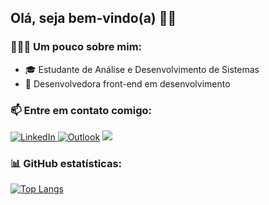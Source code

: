 ## Olá, seja bem-vindo(a) 👋🏼
### 🦸🏻‍♀️ Um pouco sobre mim:
- 🎓 Estudante de Análise e Desenvolvimento de Sistemas
- 🚀 Desenvolvedora front-end em desenvolvimento

### 📫 Entre em contato comigo:
<a href="https://www.linkedin.com/in/franciellirodrigues/">
    <img src="https://img.shields.io/badge/LinkedIn-0077B5?style=for-the-badge&logo=linkedin&logoColor=white" alt="LinkedIn"">
  </a> <a href="mailto:contato.franciellirodrigues@outlook.com"> <img src="https://img.shields.io/badge/Microsoft_Outlook-0078D4?style=for-the-badge&logo=microsoft-outlook&logoColor=white" alt="Outlook"></a> <a href="https://www.instagram.com/franciellirodriguess/"> <img src="https://img.shields.io/badge/instagram-%23E4405F.svg?&style=for-the-badge&logo=instagram&logoColor=white"></a>
  
### 📊 GitHub estatísticas:
[![Top Langs](https://github-readme-stats.vercel.app/api/top-langs/?username=Franciellirodrigues&layout=compact&hide_border=true&theme=radical)](https://github.com/Franciellirodrigues/github-readme-stats)<br>
<!--[![Estatísticas](https://github-readme-stats.vercel.app/api?username=kahpereira&include_all_commits=true&hide=issues&count_private=true&show_icons=true&hide_border=true&theme=radical)](https://github.com/kahpereira/github-readme-stats)


<!--
**kahpereira/kahpereira** is a ✨ _special_ ✨ repository because its `README.md` (this file) appears on your GitHub profile.
